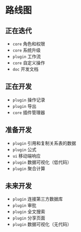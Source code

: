 # 路线图

## 正在迭代

- `core` 角色和权限
- `core` 系统升级
- `plugin` 工作流
- `core` 自定义操作
- `doc` 开发文档

## 正在开发

- `plugin` 操作记录
- `plugin` 导出
- `core` 插件管理器


## 准备开发

- `plugin` 引用和复制关系表的数据
- `plugin` 公式
- `ui` 移动端响应
- `plugin` 数据可视化（低代码）
- `plugin` 聚合计算

## 未来开发

- `plugin` 连接第三方数据库
- `plugin` 审批
- `plugin` 全文搜索
- `plugin` 分享页面
- `plugin` 数据可视化（无代码）
